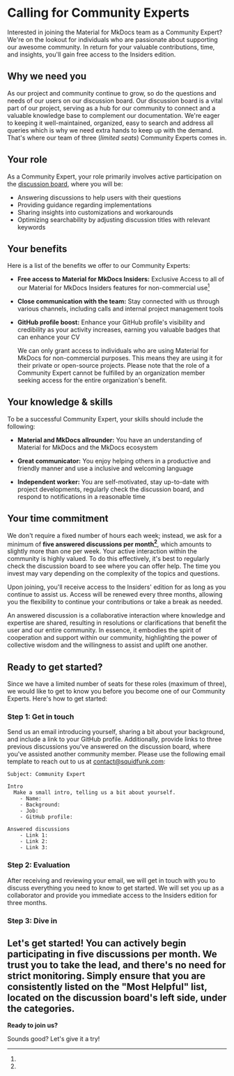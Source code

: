 # Calling for Community Experts

Interested in joining the Material for MkDocs team as a Community Expert?
We're on the lookout for individuals who are passionate about supporting our
awesome community. In return for your valuable contributions, time, and
insights, you'll gain free access to the Insiders edition.

## Why we need you

As our project and community continue to grow, so do the questions and needs of
our users on our discussion board. Our discussion board is a vital part of our
project, serving as a hub for our community to connect and a valuable knowledge
base to complement our documentation. We're eager to keeping it well-maintained,
organized, easy to search and address all queries which is why we need extra
hands to keep up with the demand. That's where our team of three
(_limited seats_) Community Experts comes in.

## Your role

As a Community Expert, your role primarily involves active participation on
the [discussion board], where you will be:

- Answering discussions to help users with their questions
- Providing guidance regarding implementations
- Sharing insights into customizations and workarounds
- Optimizing searchability by adjusting discussion titles with relevant keywords

## Your benefits

Here is a list of the benefits we offer to our Community Experts:

- __Free access to Material for MkDocs Insiders:__ Exclusive Access to all of
our Material for MkDocs Insiders features for non-commercial use[^1]
- __Close communication with the team:__ Stay connected with us through various
channels, including calls and internal project management tools
- __GitHub profile boost:__ Enhance your GitHub profile's visibility and
credibility as your activity increases, earning you valuable badges that can
enhance your CV

  [^1]:
  We can only grant access to individuals who are using Material for MkDocs for
  non-commercial purposes. This means they are using it for their private or
  open-source projects. Please note that the role of a Community Expert
  cannot be fulfilled by an organization member seeking access for the entire
  organization's benefit.

## Your knowledge & skills

To be a successful Community Expert, your skills should include the
following:

- __Material and MkDocs allrounder:__ You have an understanding of Material for
MkDocs and the MkDocs ecosystem
- __Great communicator:__ You enjoy helping others in a productive and friendly
manner and use a inclusive and welcoming language
- __Independent worker:__ You are self-motivated, stay up-to-date with project
developments, regularly check the discussion board, and respond to notifications
in a reasonable time

  [discussion board]: https://github.com/squidfunk/mkdocs-material/discussions
  [documentation]: https://squidfunk.github.io/mkdocs-material/
  [contribution guides]: ../contributing/index.md

## Your time commitment

We don't require a fixed number of hours each week; instead, we ask for a
minimum of __five answered discussions per month[^1]__, which amounts to
slightly more than one per week. Your active interaction within the community is
highly valued. To do this effectively, it's best to regularly check the
discussion board to see where you can offer help. The time you invest may vary
depending on the complexity of the topics and questions.

Upon joining, you'll receive access to the Insiders' edition for as long as you
continue to assist us. Access will be renewed every three months, allowing you
the flexibility to continue your contributions or take a break as needed.

  [^2]:
  An answered discussion is a collaborative interaction where knowledge and
  expertise are shared, resulting in resolutions or clarifications that benefit
  the user and our entire community. In essence, it embodies the spirit of
  cooperation and support within our community, highlighting the power of
  collective wisdom and the willingness to assist and uplift one another.

## Ready to get started?

Since we have a limited number of seats for these roles (maximum of three), we
would like to get to know you before you become one of our Community
Experts. Here's how to get started:

### Step 1: Get in touch

Send us an email introducing yourself, sharing a bit about your background, and
include a link to your GitHub profile. Additionally, provide links to three
previous discussions you've answered on the discussion board, where you've
assisted another community member. Please use the following email template to
reach out to us at contact@squidfunk.com:

```
Subject: Community Expert

Intro
  Make a small intro, telling us a bit about yourself.
    - Name:
    - Background:
    - Job:
    - GitHub profile:

Answered discussions
    - Link 1:
    - Link 2:
    - Link 3:
```

### Step 2: Evaluation

After receiving and reviewing your email, we will get in touch with you to
discuss everything you need to know to get started. We will set you up as a
collaborator and provide you immediate access to the Insiders edition for three
months.

### Step 3: Dive in

Let's get started! You can actively begin participating in five discussions per
month. We trust you to take the lead, and there's no need for strict monitoring.
Simply ensure that you are consistently listed on the "Most Helpful" list,
located on the discussion board's left side, under the categories.
---

__Ready to join us?__

Sounds good? Let's give it a try!
